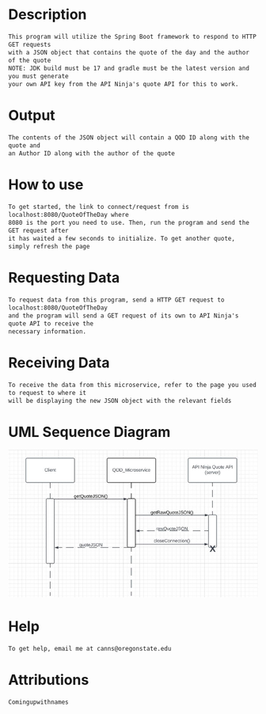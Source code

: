 # Description
    This program will utilize the Spring Boot framework to respond to HTTP GET requests
    with a JSON object that contains the quote of the day and the author of the quote
    NOTE: JDK build must be 17 and gradle must be the latest version and you must generate
    your own API key from the API Ninja's quote API for this to work.
# Output
    The contents of the JSON object will contain a QOD ID along with the quote and
    an Author ID along with the author of the quote
# How to use
    To get started, the link to connect/request from is localhost:8080/QuoteOfTheDay where
    8080 is the port you need to use. Then, run the program and send the GET request after
    it has waited a few seconds to initialize. To get another quote, simply refresh the page
# Requesting Data
    To request data from this program, send a HTTP GET request to localhost:8080/QuoteOfTheDay 
    and the program will send a GET request of its own to API Ninja's quote API to receive the 
    necessary information.
# Receiving Data
    To receive the data from this microservice, refer to the page you used to request to where it
    will be displaying the new JSON object with the relevant fields
# UML Sequence Diagram
![image](umlDiagram.png)
# Help
    To get help, email me at canns@oregonstate.edu
# Attributions
    Comingupwithnames
